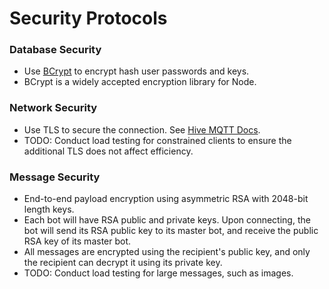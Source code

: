 # Security Protocols

### Database Security

* Use [BCrypt](https://github.com/kelektiv/node.bcrypt.js) to encrypt hash user passwords and keys.
* BCrypt is a widely accepted encryption library for Node.

### Network Security

* Use TLS to secure the connection. See [Hive MQTT Docs](http://www.hivemq.com/blog/mqtt-security-fundamentals-tls-ssl). 
* TODO: Conduct load testing for constrained clients to ensure the additional TLS does not affect efficiency.

### Message Security

* End-to-end payload encryption using asymmetric RSA with 2048-bit length keys.
* Each bot will have RSA public and private keys. Upon connecting, the bot will send its RSA public key to its master bot, and receive the public RSA key of its master bot.
* All messages are encrypted using the recipient's public key, and only the recipient can decrypt it using its private key.
* TODO: Conduct load testing for large messages, such as images.

 